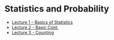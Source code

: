 # Statistics and Probability

- [Lecture 1 - Basics of Statistics](./lecture1.html)
- [Lecture 2 - Basic Cont.](./lecture2.html)
- [Lecture 3 - Counting](./lecture3.html)
